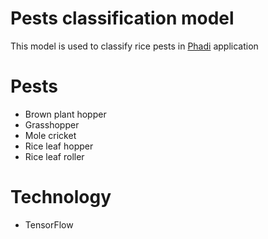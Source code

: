 # Pests classification model

This model is used to classify rice pests in [Phadi](https://github.com/garasikuzu/phadi-app) application

# Pests
- Brown plant hopper
- Grasshopper
- Mole cricket
- Rice leaf hopper
- Rice leaf roller

# Technology
- TensorFlow
